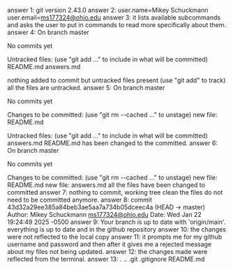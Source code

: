 answer 1: git version 2.43.0
answer 2: user.name=Mikey Schuckmann
user.email=ms177324@ohio.edu
answer 3: it lists available subcommands and asks the user to put in commands to read more specifically about them.
answer 4: On branch master

No commits yet

Untracked files:
  (use "git add <file>..." to include in what will be committed)
        README.md
        answers.md

nothing added to commit but untracked files present (use "git add" to track)
all the files are untracked.
answer 5: On branch master

No commits yet

Changes to be committed:
  (use "git rm --cached <file>..." to unstage)
        new file:   README.md

Untracked files:
  (use "git add <file>..." to include in what will be committed)
        answers.md
README.md has been changed to the committed.
answer 6: On branch master

No commits yet

Changes to be committed:
  (use "git rm --cached <file>..." to unstage)
        new file:   README.md
        new file:   answers.md
all the files have been changed to committed
answer 7: nothing to commit, working tree clean
the files do not need to be committed anymore.
answer 8: commit 43d32a29ee385a84beb3ae5aa7a734b05dceec4a (HEAD -> master)
Author: Mikey Schuckmann <ms177324@ohio.edu>
Date:   Wed Jan 22 19:24:49 2025 -0500
answer 9: Your branch is up to date with 'origin/main'.
everything is up to date and in the github repository
answer 10: the changes were not reflected to the local copy
answer 11: it prompts me for my github username and password and then after it gives me a rejected message about my files not being updated.
answer 12: the changes made were reflected from the terminal.
answer 13: .  ..  .git  .gitignore  README.md